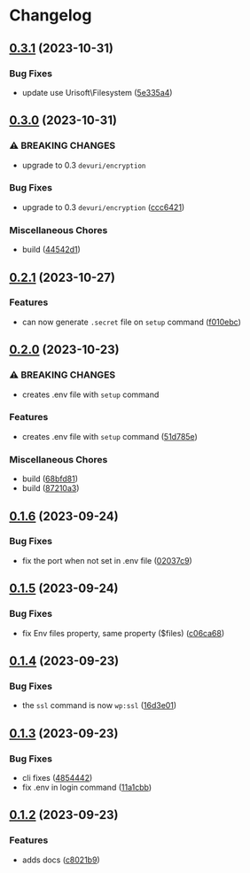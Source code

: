 # Changelog

## [0.3.1](https://github.com/devuri/wpenv-console/compare/v0.3.0...v0.3.1) (2023-10-31)


### Bug Fixes

* update use Urisoft\Filesystem ([5e335a4](https://github.com/devuri/wpenv-console/commit/5e335a48969d593701de8f76509209c3ef71bc52))

## [0.3.0](https://github.com/devuri/wpenv-console/compare/v0.2.1...v0.3.0) (2023-10-31)


### ⚠ BREAKING CHANGES

* upgrade to 0.3 `devuri/encryption`

### Bug Fixes

* upgrade to 0.3 `devuri/encryption` ([ccc6421](https://github.com/devuri/wpenv-console/commit/ccc642189f3d915e8238c45589d2303b78ae56bb))


### Miscellaneous Chores

* build ([44542d1](https://github.com/devuri/wpenv-console/commit/44542d1ac1dffc61edd505a1c3415f4fe18c4acd))

## [0.2.1](https://github.com/devuri/wpenv-console/compare/v0.2.0...v0.2.1) (2023-10-27)


### Features

* can now generate `.secret` file on `setup` command ([f010ebc](https://github.com/devuri/wpenv-console/commit/f010ebcce349e962db8585f16c6f8a7eed3eb3a3))

## [0.2.0](https://github.com/devuri/wpenv-console/compare/v0.1.6...v0.2.0) (2023-10-23)


### ⚠ BREAKING CHANGES

* creates .env file with `setup` command

### Features

* creates .env file with `setup` command ([51d785e](https://github.com/devuri/wpenv-console/commit/51d785e8b3c5d32acd8a9cbb32d8380a44332a80))


### Miscellaneous Chores

* build ([68bfd81](https://github.com/devuri/wpenv-console/commit/68bfd81488ae6611510d113ed6e99829131e6aac))
* build ([87210a3](https://github.com/devuri/wpenv-console/commit/87210a3ad57bd1c15221b3246349bb95d04300aa))

## [0.1.6](https://github.com/devuri/wpenv-console/compare/v0.1.5...v0.1.6) (2023-09-24)


### Bug Fixes

* fix the port when not set in .env file ([02037c9](https://github.com/devuri/wpenv-console/commit/02037c99f12e4df1a3f8e397698bef25d9ab5dee))

## [0.1.5](https://github.com/devuri/wpenv-console/compare/v0.1.4...v0.1.5) (2023-09-24)


### Bug Fixes

* fix Env files property, same property ($files) ([c06ca68](https://github.com/devuri/wpenv-console/commit/c06ca68197980c90a3757f01aa0bf6216e03270f))

## [0.1.4](https://github.com/devuri/wpenv-console/compare/v0.1.3...v0.1.4) (2023-09-23)


### Bug Fixes

* the `ssl` command is now `wp:ssl` ([16d3e01](https://github.com/devuri/wpenv-console/commit/16d3e012f84528e0faa7b9acf05e632d9b407967))

## [0.1.3](https://github.com/devuri/wpenv-console/compare/v0.1.2...v0.1.3) (2023-09-23)


### Bug Fixes

* cli fixes ([4854442](https://github.com/devuri/wpenv-console/commit/485444212d21decd11b0a986c5c92b6180409eda))
* fix .env in login command ([11a1cbb](https://github.com/devuri/wpenv-console/commit/11a1cbb2205d76e275af921809d86cb4a8c772dd))

## [0.1.2](https://github.com/devuri/wpenv-console/compare/v0.1.1...v0.1.2) (2023-09-23)


### Features

* adds docs ([c8021b9](https://github.com/devuri/wpenv-console/commit/c8021b922f5577e9e3e855e97145cdaa22394410))
